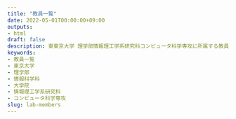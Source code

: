 ```yaml
---
title: "教員一覧"
date: 2022-05-01T00:00:00+09:00
outputs:
- html
draft: false
description: 東東京大学 理学部情報理工学系研究科コンピュータ科学専攻に所属する教員の一覧です。
keywords:
- 教員一覧
- 東京大学
- 理学部
- 情報科学科
- 大学院
- 情報理工学系研究科
- コンピュータ科学専攻
slug: lab-members
---
```


